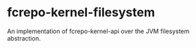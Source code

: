 # fcrepo-kernel-filesystem
An implementation of fcrepo-kernel-api over the JVM filesystem abstraction.
